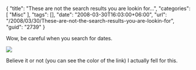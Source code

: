 {
	"title": "These are not the search results you are lookin for...",
	"categories": [
		"Misc"
	],
	"tags": [],
	"date": "2008-03-30T16:03:00+06:00",
	"url": "/2008/03/30/These-are-not-the-search-results-you-are-lookin-for",
	"guid": "2739"
}

Wow, be careful when you search for dates. 

<img src="http://www.raymondcamden.com/images//Picture 110.png">

Believe it or not (you can see the color of the link) I actually fell for this.
